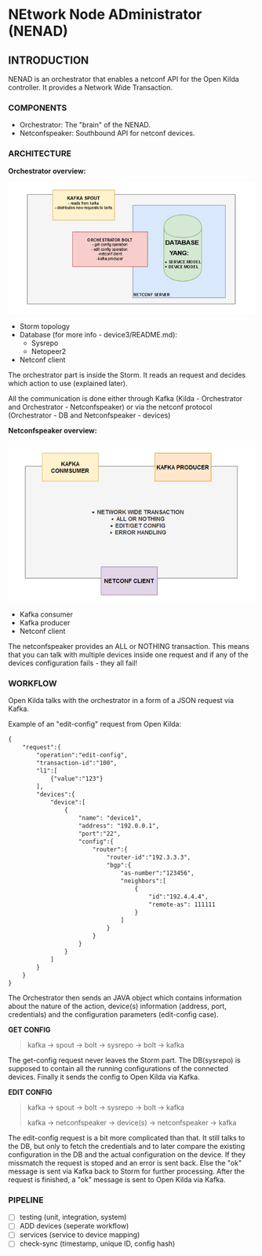 # NEtwork Node ADministrator (NENAD)

## INTRODUCTION

NENAD is an orchestrator that enables a netconf API for the Open Kilda controller. It provides a Network Wide Transaction.

### COMPONENTS

* Orchestrator: The "brain" of the NENAD.
* Netconfspeaker: Southbound API for netconf devices.

### ARCHITECTURE 

**Orchestrator overview:**

![Orchestrator overview](orchestrator.png)

* Storm topology 
* Database (for more info - device3/README.md):
    * Sysrepo  
    * Netopeer2
* Netconf client 

The orchestrator part is inside the Storm. It reads an request and decides which action to use (explained later). 

All the communication is done either through Kafka (Kilda - Orchestrator and Orchestrator - Netconfspeaker) or via the netconf protocol (Orchestrator - DB and Netconfspeaker - devices)

**Netconfspeaker overview:**

![Netconspeaker overview](netconfspeaker.png)

* Kafka consumer
* Kafka producer
* Netconf client

The netconfspeaker provides an ALL or NOTHING transaction. This means that you can talk with multiple devices inside one request and if any of the devices configuration fails - they all fail!

### WORKFLOW

Open Kilda talks with the orchestrator in a form of a JSON request via Kafka. 

Example of an "edit-config" request from Open Kilda:

```
{
    "request":{
        "operation":"edit-config",
        "transaction-id":"100",
        "l1":[
            {"value":"123"}
        ],
        "devices":{
            "device":[
                {
                    "name": "device1",
                    "address": "192.0.0.1",
                    "port":"22",
                    "config":{
                        "router":{
                            "router-id":"192.3.3.3",
                            "bgp":{
                                "as-number":"123456",
                                "neighbors":[
                                    {
                                        "id":"192.4.4.4",
                                        "remote-as": 111111
                                    }
                                ]
                            }
                        }
                    }
                }
            ]
        }
    }
}
```
The Orchestrator then sends an JAVA object which contains information about the nature of the action, device(s) information (address, port, credentials) and the configuration parameters (edit-config case).

**GET CONFIG**

> kafka -> spout -> bolt -> sysrepo -> bolt -> kafka

The get-config request never leaves the Storm part. The DB(sysrepo) is supposed to contain all the running configurations of the connected devices. Finally it sends the config to Open Kilda via Kafka.


**EDIT CONFIG**

>kafka -> spout -> bolt -> sysrepo -> bolt -> kafka
>
>kafka -> netconfspeaker -> device(s) -> netconfspeaker -> kafka

The edit-config request is a bit more complicated than that. It still talks to the DB, but only to fetch the credentials and to later compare the existing configuration in the DB and the actual configuration on the device. If they missmatch the request is stoped and an error is sent back. Else the "ok" message is sent via Kafka back to Storm for further processing. After the request is finished, a "ok" message is sent to Open Kilda via Kafka.


### PIPELINE

- [ ] testing (unit, integration, system)
- [ ] ADD devices (seperate workflow)
- [ ] services (service to device mapping)
- [ ] check-sync (timestamp, unique ID, config hash)
